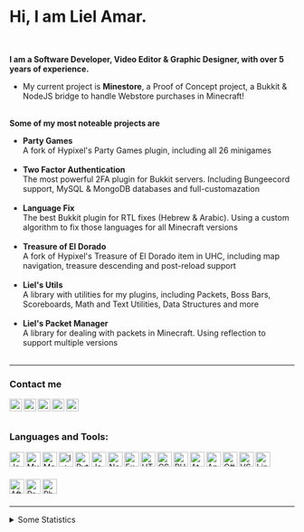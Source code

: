 # Hi, I am Liel Amar.

<br>

<b>I am a Software Developer, Video Editor & Graphic Designer, with over 5 years of experience.</b>
<ul>
  <li>My current project is <b>Minestore</b>, a Proof of Concept project, a Bukkit & NodeJS bridge to handle Webstore purchases in Minecraft!</li>
</ul>
<br>
<b>Some of my most noteable projects are</b>
<ul>
  <li><b>Party Games</b><br>A fork of Hypixel's Party Games plugin, including all 26 minigames</li><br>
  <li><b>Two Factor Authentication</b><br>The most powerful 2FA plugin for Bukkit servers. Including Bungeecord support, MySQL & MongoDB databases and full-customazation</li><br>
  <li><b>Language Fix</b><br>The best Bukkit plugin for RTL fixes (Hebrew & Arabic). Using a custom algorithm to fix those languages for all Minecraft versions</li><br>
  <li><b>Treasure of El Dorado</b><br>A fork of Hypixel's Treasure of El Dorado item in UHC, including map navigation, treasure descending and post-reload support</li><br>
  <li><b>Liel's Utils</b><br>A library with utilities for my plugins, including Packets, Boss Bars, Scoreboards, Math and Text Utilities, Data Structures and more</li><br>
  <li><b>Liel's Packet Manager</b><br>A library for dealing with packets in Minecraft. Using reflection to support multiple versions</li><br>
</ul>

---

### Contact me

[<img align="left" alt="website"  width="22px" style="fill: orange;" src="https://lielamar.com/cdn/svg/website.svg" />][website]
[<img align="left" alt="twitter"  width="22px" src="https://lielamar.com/cdn/svg/twitter.svg" />][twitter]
[<img align="left" alt="youtube"  width="22px" src="https://lielamar.com/cdn/svg/youtube.svg" />][youtube]
[<img align="left" alt="spigot"   width="22px" src="https://lielamar.com/cdn/svg/spigot.svg" />][spigot]
[<img align="left" alt="linkedin" width="22px" src="https://lielamar.com/cdn/svg/linkedin.svg" />][linkedin]

<br><br>

### Languages and Tools:
<img align="left" alt="Java" width="26px" src="https://lielamar.com/cdn/svg/java.svg" />
<img align="left" alt="MySQL" width="26px" src="https://lielamar.com/cdn/svg/mysql.svg" />
<img align="left" alt="MongoDB" width="26px" src="https://lielamar.com/cdn/svg/mongodb.svg" />
<img align="left" alt="IntelliJ" width="26px" src="https://lielamar.com/cdn/svg/intellij.svg" />
<img align="left" alt="Python" width="26px" src="https://lielamar.com/cdn/svg/python.svg" />
<img align="left" alt="JavaScript" width="26px" src="https://lielamar.com/cdn/svg/javascript.svg" />
<img align="left" alt="NodeJS" width="26px" src="https://lielamar.com/cdn/svg/nodejs.svg" />
<img align="left" alt="Express" width="26px" src="https://lielamar.com/cdn/svg/express.svg" />
<img align="left" alt="HTML5" width="26px" src="https://lielamar.com/cdn/svg/html5.svg" />
<img align="left" alt="CSS3" width="26px" src="https://lielamar.com/cdn/svg/css3.svg" />
<img align="left" alt="PHP" width="26px" src="https://lielamar.com/cdn/svg/php.svg" />
<img align="left" alt="Atom" width="26px" src="https://lielamar.com/cdn/svg/atom.svg" />
<img align="left" alt="Android" width="26px" src="https://lielamar.com/cdn/svg/android.svg" />
<img align="left" alt="C#" width="26px" src="https://lielamar.com/cdn/svg/csharp.svg" />
<img align="left" alt="VS Code" width="26px" src="https://lielamar.com/cdn/svg/vs.svg" />
<img align="left" alt="Linux" width="26px" src="https://lielamar.com/cdn/svg/linux.svg" />

<br><br>

<img align="left" alt="After Effects" width="26px" src="https://lielamar.com/cdn/svg/aftereffects.svg" />
<img align="left" alt="Premiere Pro" width="26px" src="https://lielamar.com/cdn/svg/premierepro.svg" />
<img align="left" alt="Photoshop" width="26px" src="https://lielamar.com/cdn/svg/photoshop.svg" />

<br><br>

---

<details>
  <summary>Some Statistics</summary>
  <img align="left" alt="GitHub Stats" src="https://github-readme-stats.codestackr.vercel.app/api?username=LielAmar&show_icons=true&hide_border=true"/>
</details>

[website]: https://lielamar.com
[twitter]: https://twitter.com/IamLielAmar
[youtube]: https://www.youtube.com/channel/UCK9c8Rixqzy7LqG8eBDy9Fg
[spigot]: https://www.spigotmc.org/members/scorpyon.446937/
[linkedin]: https://www.linkedin.com/in/liel-amar-6069a41a5/
